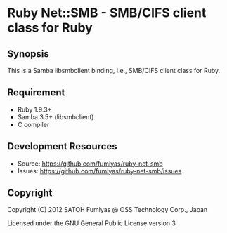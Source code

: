 Ruby Net::SMB - SMB/CIFS client class for Ruby
======================================================================

Synopsis
----------------------------------------------------------------------

This is a Samba libsmbclient binding, i.e., SMB/CIFS client class
for Ruby.

Requirement
----------------------------------------------------------------------

* Ruby 1.9.3+
* Samba 3.5+ (libsmbclient)
* C compiler

Development Resources
----------------------------------------------------------------------

* Source: https://github.com/fumiyas/ruby-net-smb
* Issues: https://github.com/fumiyas/ruby-net-smb/issues

Copyright
----------------------------------------------------------------------

Copyright (C) 2012 SATOH Fumiyas @ OSS Technology Corp., Japan

Licensed under the GNU General Public License version 3

